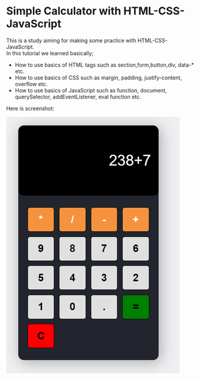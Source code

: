 # Simple Calculator with HTML-CSS-JavaScript

This is a study aiming for making some practice with HTML-CSS-JavaScript.  
In this tutorial we learned basically;  
- How to use basics of HTML tags such as section,form,button,div, data-* etc.
- How to use basics of CSS such as margin, padding, justify-content, overflow etc.
- How to use basics of JavaScript such as function, document, querySelector, addEventListener, eval function etc.


Here is screenshot:

![SS](https://github.com/buraxta/Simple-Calculator-with-JS/blob/master/Screenshot_1.png)
